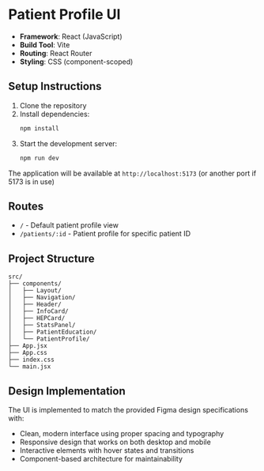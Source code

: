 # Patient Profile UI

- **Framework**: React (JavaScript)
- **Build Tool**: Vite
- **Routing**: React Router
- **Styling**: CSS (component-scoped)

## Setup Instructions

1. Clone the repository
2. Install dependencies:
   ```bash
   npm install
   ```
3. Start the development server:
   ```bash
   npm run dev
   ```

The application will be available at `http://localhost:5173` (or another port if 5173 is in use)

## Routes

- `/` - Default patient profile view
- `/patients/:id` - Patient profile for specific patient ID

## Project Structure

```
src/
├── components/
│   ├── Layout/
│   ├── Navigation/
│   ├── Header/
│   ├── InfoCard/
│   ├── HEPCard/
│   ├── StatsPanel/
│   ├── PatientEducation/
│   └── PatientProfile/
├── App.jsx
├── App.css
├── index.css
└── main.jsx
```

## Design Implementation

The UI is implemented to match the provided Figma design specifications with:
- Clean, modern interface using proper spacing and typography
- Responsive design that works on both desktop and mobile
- Interactive elements with hover states and transitions
- Component-based architecture for maintainability

